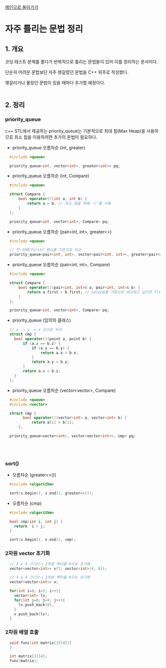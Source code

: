[메인으로 돌아가기](https://github.com/nicehcy2/baekjoon)

# 자주 틀리는 문법 정리

## 1. 개요

코딩 테스트 문제를 풀다가 반복적으로 틀리는 문법들이 있어 이를 정리하는 문서이다. 

단순히 어려운 문법보단 자주 헷갈렸던 문법을 C++ 위주로 작성했다. 

헷갈리거나 몰랐던 문법이 있을 때마다 추가할 예정이다. <br/><br/>

## 2. 정리

### priority_queue 
c++ STL에서 제공하는 priority_queue는 기본적으로 최대 힙(Max Heap)을 사용하므로 최소 힙을 이용하려면 추가의 문법이 필요하다.

- priority_queue 오름차순 (int, greater<T>)

```c++
  #include <queue>

  priority_queue<int, vector<int>, greater<int>> pq;
```

- priority_queue 오름차순 (int, Compare)

```c++
  #include <queue>

  struct Compare {
      bool operator()(int a, int b) {
          return a > b; // 최소 힙을 위해 '>'를 사용
      }
  };

  priority_queue<int, vector<int>, Compare> pq;
```

- priority_queue 오름차순 (pair<int, int>, greater<>)

```c++
  #include <queue>

  // 첫 번째(first) 원소를 기준으로 비교
  priority_queue<pair<int, int>, vector<pair<int, int>>, greater<pair<int, int>>> pq;
```

- priority_queue 오름차순 (pair<int, int>, Compare)

```c++
  #include <queue>

  struct Compare {
      bool operator()(pair<int, int>& a, pair<int, int>& b) {
          return a.first > b.first; // second를 기준으로 비교하고 싶으면 first를 second로 변경
      }
  };

  priority_queue<int, vector<int>, Compare> pq;
```

- priority_queue (임의의 클래스)

```c++
  // z -> y -> x 순으로 비교
  struct cmp {
  	bool operator()(point a, point b) {
  		if (a.z == b.z) {
  			if (a.y == b.y) {
  				return a.x > b.x;
  			}
  			return a.y > b.y;
  		}
  		return a.z > b.z;
  	}
  };
```

- priority_queue 오름차순 (vector<vector<int>>, Compare)

```c++
  #include <queue>
  #include <vector>

  struct cmp {
    	bool operator()(vector<int> a, vector<int> b) {
    	  	return a[1] > b[1];
      };

  priority_queue<vector<int>, vector<vector<int>>, cmp> pq;
```

<br/><br/>

### sort()
- 오름차순 (greater<>())
```c++
  #include <algorithm>

  sort(v.begin(), v.end(), greater<>());
```

- 오름차순 (cmp)
```c++
  #include <algorithm>

  bool cmp(int i, int j) {
    return  i > j;
  }

  sort(v.begin(), v.end(), cmp);
```

### 2차원 vector 초기화
```c++
  // 3 x 4 크기으ㅢ 2차원 벡터를 0으로 초기화
  vector<vector<int>> v(3, vector<int>(4, 0));
```
```c++
  // 3 x 4 크기으ㅢ 2차원 벡터를 0으로 초기화
  vector<vector<int>> v;

  for(int i=0; i<3; i++){
    vector<int> lv;
    for(int j=0; j<4; j++){
      lv.push_back(0);
    }
    v.push_back(lv);
  }
```

### 2차원 배열 호출
```c++
  void func(int matrix[3][4]){
  }

  int matrix[3][4];
  func(matrix);
  
```

